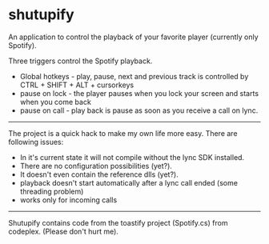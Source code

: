 # shutupify

An application to control the playback of your favorite player (currently only Spotify). 

Three triggers control the Spotify playback.
* Global hotkeys - play, pause, next and previous track is controlled by CTRL + SHIFT + ALT + cursorkeys
* pause on lock - the player pauses when you lock your screen and starts when you come back
* pause on call - play back is pause as soon as you receive a call on lync. 

---------

The project is a quick hack to make my own life more easy.
There are following issues:
* In it's current state it will not compile without the lync SDK installed.  
* There are no configuration possibilities (yet?).  
* It doesn't even contain the reference dlls (yet?).
* playback doesn't start automatically after a lync call ended (some threading problem)
* works only for incoming calls

--------

Shutupify contains code from the toastify project (Spotify.cs) from codeplex. (Please don't hurt me).



